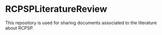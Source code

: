 # RCPSPLiteratureReview
This repository is used for sharing documents associated to the literature about RCPSP.
